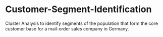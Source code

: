 # Customer-Segment-Identification
Cluster Analysis to identify segments of the population that form the core customer base for a mail-order sales company in Germany. 
